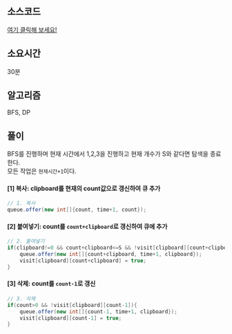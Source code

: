 ## 소스코드
[여기 클릭해 보세요!](https://github.com/BE-Archive/Algorithm-Study/blob/main/wnso-kim/Week_12/BOJ_14226_이모티콘/BOJ_14226_이모티콘.java)

## 소요시간
30분

## 알고리즘
BFS, DP

## 풀이
BFS를 진행하며 현재 시간에서 1,2,3을 진행하고 현재 개수가 S와 같다면 탐색을 종료한다.   
모든 작업은 `현재시간+1`이다.

#### [1] 복사: clipboard를 현재의 count값으로 갱신하여 큐 추가
```java
// 1. 복사
queue.offer(new int[]{count, time+1, count});
```

#### [2] 붙여넣기: count를 `count+clipboard`로 갱신하여 큐에 추가
```java
// 2. 붙여넣기
if(clipboard!=0 && count+clipboard<=S && !visit[clipboard][count+clipboard]){
    queue.offer(new int[]{count+clipboard, time+1, clipboard});
    visit[clipboard][count+clipboard] = true;
}
```


#### [3] 삭제: count를 `count-1`로 갱신
```java
// 3. 삭제
if(count>0 && !visit[clipboard][count-1]){
    queue.offer(new int[]{count-1, time+1, clipboard});
    visit[clipboard][count-1] = true;
}
```